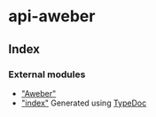 #  api-aweber
## Index
### External modules
* ["Aweber"](modules/_aweber_.md)
* ["index"](modules/_index_.md)
Generated using [TypeDoc](http://typedoc.io)